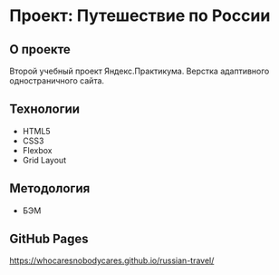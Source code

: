 # Проект: Путешествие по России
## О проекте
Второй учебный проект Яндекс.Практикума. Верстка адаптивного одностраничного сайта.
## Технологии
- HTML5
- CSS3
- Flexbox
- Grid Layout
## Методология
- БЭМ
## GitHub Pages
https://whocaresnobodycares.github.io/russian-travel/
